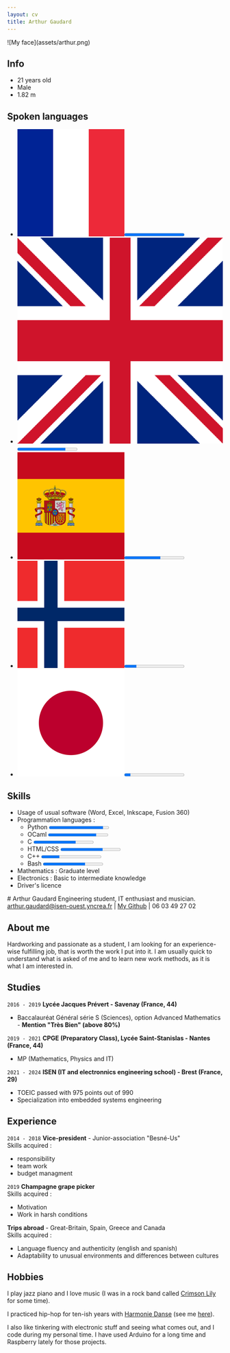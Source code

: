 ```yaml
---
layout: cv
title: Arthur Gaudard
---
```


<div markdown="1" class="left">
![My face](assets/arthur.png)

## Info
* 21 years old
* Male
* 1.82 m

## Spoken languages

* ![French](assets/french.png)<progress value="1"> Native</progress>
* ![English](assets/english.png)<progress value="4" max="5"> C1</progress>
* ![Spanish](assets/spanish.png)<progress value="3" max="5"> B2</progress>
* ![Norwegian](assets/norwegian.png)<progress value="1" max="5"> Beginner</progress>
* ![Japanese](assets/japanese.png)<progress value="1" max="10"> Beginner</progress>

## Skills
* Usage of usual software (Word, Excel, Inkscape, Fusion 360)
* Programmation languages :
	* Python <progress value="9" max="10">XXXXXXXXX\_</progress>
	* OCaml <progress value="8" max="10">XXXXXXXX\_\_</progress>
	* C <progress value="7" max="10">XXXXXXX\_\_\_</progress>
	* HTML/CSS <progress value="7" max="10">XXXXXXX\_\_\_</progress>
	* C++ <progress value="3" max="10">XXX\_\_\_\_\_\_\_</progress>
	* Bash <progress value="7" max="10">XXXXXXX\_\_\_</progress>
* Mathematics : Graduate level
* Electronics : Basic to intermediate knowledge
* Driver's licence
</div>

<div markdown="1" class="right">
# Arthur Gaudard
Engineering student, IT enthusiast and musician.

<div id="webaddress">
<a href="mailto:arthur.gaudard@isen-ouest.yncrea.fr">arthur.gaudard@isen-ouest.yncrea.fr</a>
| <a href="https://github.com/Mousakaa">My Github</a>
| <a>06 03 49 27 02</a>
</div>

## About me

Hardworking and passionate as a student, I am looking for an experience-wise fulfilling job, that is worth the work I put into it. I am usually quick to understand what is asked of me and to learn new work methods, as it is what I am interested in.

## Studies

`2016 - 2019`
__Lycée Jacques Prévert - Savenay (France, 44)__

* Baccalauréat Général série S (Sciences), option Advanced Mathematics - __Mention "Très Bien" (above 80%)__

`2019 - 2021`
__CPGE (Preparatory Class), Lycée Saint-Stanislas - Nantes (France, 44)__

* MP (Mathematics, Physics and IT)

`2021 - 2024`
__ISEN (IT and electronnics engineering school) - Brest (France, 29)__

* TOEIC passed with 975 points out of 990
* Specialization into embedded systems engineering

## Experience

`2014 - 2018`
__Vice-president__ - Junior-association "Besné-Us"  
Skills acquired :

* responsibility
* team work
* budget managment

`2019`
__Champagne grape picker__  
Skills acquired :

* Motivation
* Work in harsh conditions

__Trips abroad__ - Great-Britain, Spain, Greece and Canada  
Skills acquired :

* Language fluency and authenticity (english and spanish)
* Adaptability to unusual environments and differences between cultures

## Hobbies

I play jazz piano and I love music (I was in a rock band called [Crimson Lily](https://youtu.be/kEpob4iMEhI) for some time).

I practiced hip-hop for ten-ish years with [Harmonie Danse](https://harmonie-danse-44.com/) (see me [here](http://www.youtube.com/watch?v=vVe8Q2kfiiA)).

I also like tinkering with electronic stuff and seeing what comes out, and I code during my personal time. I have used Arduino for a long time and Raspberry lately for those projects.
</div>

<!-- ### Footer

Last updated: April 2022 -->
